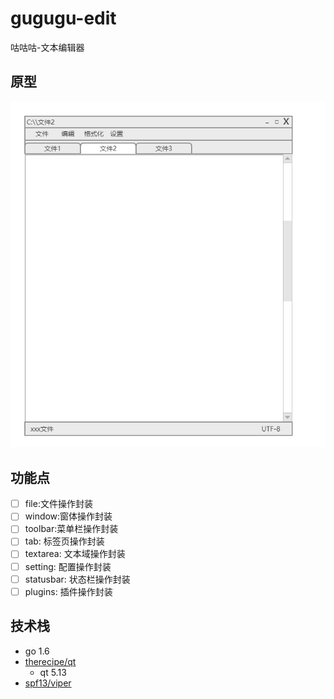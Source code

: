 # gugugu-edit
咕咕咕-文本编辑器
## 原型
![](./assets/images/ui.png)
## 功能点
* [ ] file:文件操作封装
* [ ] window:窗体操作封装
* [ ] toolbar:菜单栏操作封装
* [ ] tab: 标签页操作封装
* [ ] textarea: 文本域操作封装
* [ ] setting: 配置操作封装
* [ ] statusbar: 状态栏操作封装
* [ ] plugins: 插件操作封装
## 技术栈
* go 1.6
* [therecipe/qt](https://github.com/therecipe/qt)
  * qt 5.13
* [spf13/viper](https://github.com/spf13/viper)
